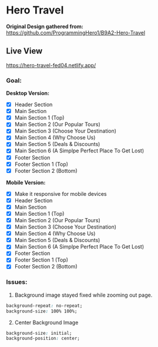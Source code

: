 # Hero Travel

**Original Design gathered from:** <br>
<https://github.com/ProgrammingHero1/B9A2-Hero-Travel>
 
## Live View
<https://hero-travel-fed04.netlify.app/>

### Goal:
**Desktop Version:**
- [x] Header Section
- [x] Main Section
- [x] Main Section 1 (Top)
- [x] Main Section 2 (Our Popular Tours)
- [x] Main Section 3 (Choose Your Destination)
- [x] Main Section 4 (Why Choose Us)
- [x] Main Section 5 (Deals & Discounts)
- [x] Main Section 6 (A Simplpe Perfect Place To Get Lost)
- [x] Footer Section
- [x] Footer Section 1 (Top)
- [x] Footer Section 2 (Bottom)

**Mobile Version:**
- [x] Make it responsive for mobile devices
- [x] Header Section
- [x] Main Section
- [x] Main Section 1 (Top)
- [x] Main Section 2 (Our Popular Tours)
- [x] Main Section 3 (Choose Your Destination)
- [x] Main Section 4 (Why Choose Us)
- [x] Main Section 5 (Deals & Discounts)
- [x] Main Section 6 (A Simplpe Perfect Place To Get Lost)
- [x] Footer Section
- [x] Footer Section 1 (Top)
- [x] Footer Section 2 (Bottom)

### Issues:
1. Background image stayed fixed while zooming out page. <br>
```css
background-repeat: no-repeat;
background-size: 100% 100%;
```
2. Center Background Image
```css
background-size: initial;
background-position: center;
```